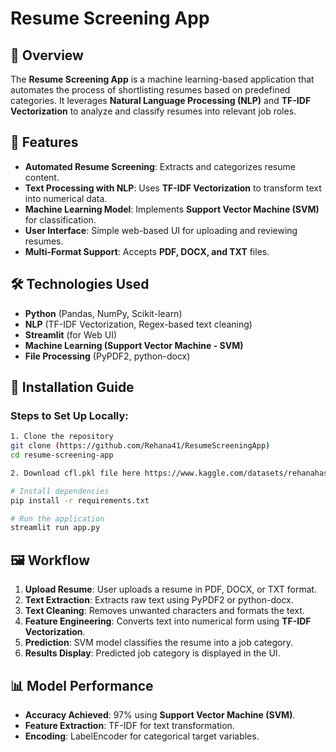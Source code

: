 # Resume Screening App

## 📌 Overview
The **Resume Screening App** is a machine learning-based application that automates the process of shortlisting resumes based on predefined categories. It leverages **Natural Language Processing (NLP)** and **TF-IDF Vectorization** to analyze and classify resumes into relevant job roles.

## 🚀 Features
- **Automated Resume Screening**: Extracts and categorizes resume content.
- **Text Processing with NLP**: Uses **TF-IDF Vectorization** to transform text into numerical data.
- **Machine Learning Model**: Implements **Support Vector Machine (SVM)** for classification.
- **User Interface**: Simple web-based UI for uploading and reviewing resumes.
- **Multi-Format Support**: Accepts **PDF, DOCX, and TXT** files.

## 🛠️ Technologies Used
- **Python** (Pandas, NumPy, Scikit-learn)
- **NLP** (TF-IDF Vectorization, Regex-based text cleaning)
- **Streamlit** (for Web UI)
- **Machine Learning (Support Vector Machine - SVM)**
- **File Processing** (PyPDF2, python-docx)

## 🔧 Installation Guide



### Steps to Set Up Locally:
```bash
1. Clone the repository
git clone (https://github.com/Rehana41/ResumeScreeningApp)
cd resume-screening-app

2. Download cfl.pkl file here https://www.kaggle.com/datasets/rehanahassan/clf-pkl

# Install dependencies
pip install -r requirements.txt

# Run the application
streamlit run app.py
```


## 🖼️ Workflow
1. **Upload Resume**: User uploads a resume in PDF, DOCX, or TXT format.
2. **Text Extraction**: Extracts raw text using PyPDF2 or python-docx.
3. **Text Cleaning**: Removes unwanted characters and formats the text.
4. **Feature Engineering**: Converts text into numerical form using **TF-IDF Vectorization**.
5. **Prediction**: SVM model classifies the resume into a job category.
6. **Results Display**: Predicted job category is displayed in the UI.

## 📊 Model Performance
- **Accuracy Achieved**: 97% using **Support Vector Machine (SVM)**.
- **Feature Extraction**: TF-IDF for text transformation.
- **Encoding**: LabelEncoder for categorical target variables.



